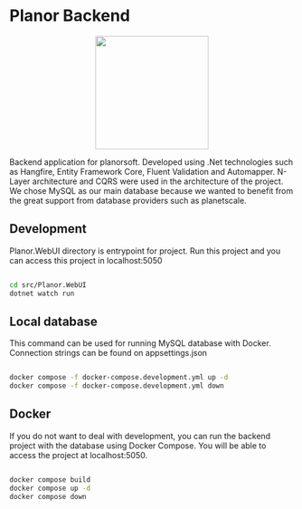 # Planor Backend

<div align="center">
    <img src="https://planorsoft.com/logo.svg" width="200px" height="200px">
</div>

Backend application for planorsoft. Developed using .Net technologies such as Hangfire, Entity Framework Core, Fluent Validation and Automapper. N-Layer architecture and CQRS were used in the architecture of the project. We chose MySQL as our main database because we wanted to benefit from the great support from database providers such as planetscale.

## Development

Planor.WebUI directory is entrypoint for project. Run this project and you can access this project in localhost:5050 

```bash

cd src/Planor.WebUI
dotnet watch run

```

## Local database

This command can be used for running MySQL database with Docker. Connection strings can be found on appsettings.json

```bash

docker compose -f docker-compose.development.yml up -d
docker compose -f docker-compose.development.yml down

```

## Docker

If you do not want to deal with development, you can run the backend project with the database using Docker Compose. You will be able to access the project at localhost:5050.

```bash

docker compose build
docker compose up -d
docker compose down

```